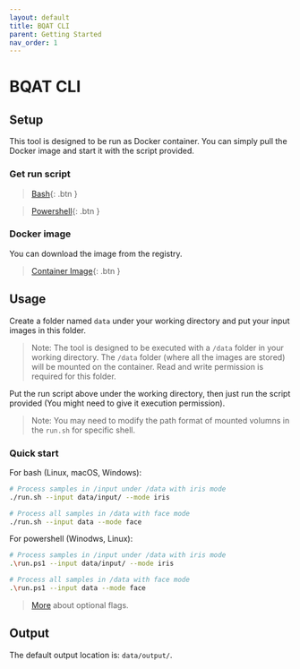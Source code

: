 ```yaml
---
layout: default
title: BQAT CLI
parent: Getting Started
nav_order: 1
---
```


# BQAT CLI

## Setup

This tool is designed to be run as Docker container. You can simply pull the Docker image and start it with the script provided.

### Get run script

> [Bash](https://raw.githubusercontent.com/Biometix/bqat-cli/main/run.sh){: .btn }

> [Powershell](https://raw.githubusercontent.com/Biometix/bqat-cli/main/run.ps1){: .btn }

### Docker image

You can download the image from the registry.

> [Container Image](https://github.com/Biometix/bqat-cli/pkgs/container/bqat-cli){: .btn }

## Usage

Create a folder named `data` under your working directory and put your input images in this folder.

> Note: The tool is designed to be executed with a `/data` folder in your working directory. The `/data` folder (where all the images are stored) will be mounted on the container. Read and write permission is required for this folder.

Put the run script above under the working directory, then just run the script provided (You might need to give it execution permission).

> Note: You may need to modify the path format of mounted volumns in the `run.sh` for specific shell.

### Quick start

For bash (Linux, macOS, Windows):

``` sh
# Process samples in /input under /data with iris mode
./run.sh --input data/input/ --mode iris
```

``` sh
# Process all samples in /data with face mode
./run.sh --input data --mode face
```

For powershell (Winodws, Linux):

``` sh
# Process samples in /input under /data with iris mode
.\run.ps1 --input data/input/ --mode iris
```

``` sh
# Process all samples in /data with face mode
.\run.ps1 --input data --mode face
```

> [More](https://biometix.github.io/solutions/cli.html) about optional flags.

## Output

The default output location is: `data/output/`.
